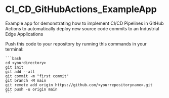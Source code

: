 # CI_CD_GitHubActions_ExampleApp
Example app for demonstrating how to implement CI/CD Pipelines in GitHub Actions to automatically deploy new source code commits to an Industrial Edge Applications


Push this code to your repository by running this commands in your terminal: 
   
    ```bash
    cd <yourdirectory>
    git init
    git add --all
    git commit -m "first commit"
    git branch -M main
    git remote add origin https://github.com/<yourrepositoryname>.git
    git push -u origin main
    ```